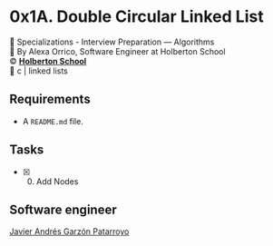 # 0x1A. Double Circular Linked List
:open_file_folder: Specializations - Interview Preparation ― Algorithms  
:bust_in_silhouette: By Alexa Orrico, Software Engineer at Holberton School  
:copyright: **[Holberton School](https://www.holbertonschool.com/)**  
:bookmark: c | linked lists

## Requirements
* A ```README.md``` file.

## Tasks
* [x] 0. Add Nodes

## Software engineer
[Javier Andrés Garzón Patarroyo](https://www.javierandresgp.com)
